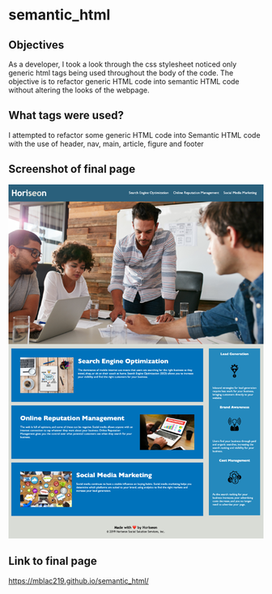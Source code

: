 # semantic_html
## Objectives
As a developer, I took a look through the css stylesheet noticed only generic html tags being used throughout the body of the code. The objective is to refactor generic HTML code into semantic HTML code without altering the looks of the webpage.  

## What tags were used?
I attempted to refactor some generic HTML code into Semantic HTML code with the use of header, nav, main, article, figure and footer


## Screenshot of final page

<img src="/assets/images/Horiseon.png" alt="Screenshot of final page" />

## Link to final page 

<a href="https://mblac219.github.io/semantic_html/">https://mblac219.github.io/semantic_html/</a>